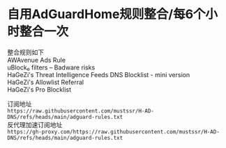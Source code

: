 # 自用AdGuardHome规则整合/每6个小时整合一次
整合规则如下  
AWAvenue Ads Rule  
uBlock₀ filters – Badware risks  
HaGeZi's Threat Intelligence Feeds DNS Blocklist - mini version  
HaGeZi's Allowlist Referral  
HaGeZi's Pro Blocklist  

订阅地址  
`https://raw.githubusercontent.com/mustssr/H-AD-DNS/refs/heads/main/adguard-rules.txt`  
反代理加速订阅地址  
`https://gh-proxy.com/https://raw.githubusercontent.com/mustssr/H-AD-DNS/refs/heads/main/adguard-rules.txt`
